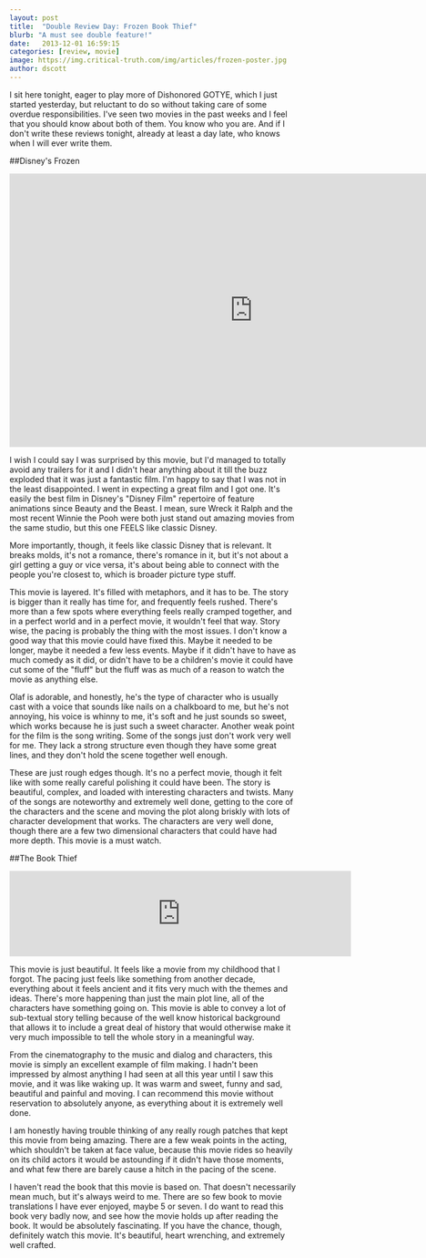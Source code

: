 ```yaml
---
layout: post
title:  "Double Review Day: Frozen Book Thief"
blurb: "A must see double feature!"
date:   2013-12-01 16:59:15
categories: [review, movie]
image: https://img.critical-truth.com/img/articles/frozen-poster.jpg
author: dscott
---
```


I sit here tonight, eager to play more of Dishonored GOTYE, which I just started yesterday, but reluctant to do so without taking care of some overdue responsibilities. I've seen two movies in the past weeks and I feel that you should know about both of them. You know who you are. And if I don't write these reviews tonight, already at least a day late, who knows when I will ever write them.

##Disney's Frozen

<div class="videoWrapper">
	<iframe width="853" height="480" src="https://www.youtube.com/embed/FLzfXQSPBOg" frameborder="0" allowfullscreen></iframe>
</div>

I wish I could say I was surprised by this movie, but I'd managed to totally avoid any trailers for it and I didn't hear anything about it till the buzz exploded that it was just a fantastic film. I'm happy to say that I was not in the least disappointed. I went in expecting a great film and I got one. It's easily the best film in Disney's "Disney Film" repertoire of feature animations since Beauty and the Beast. I mean, sure Wreck it Ralph and the most recent Winnie the Pooh were both just stand out amazing movies from the same studio, but this one FEELS like classic Disney.

More importantly, though, it feels like classic Disney that is relevant. It breaks molds, it's not a romance, there's romance in it, but it's not about a girl getting a guy or vice versa, it's about being able to connect with the people you're closest to, which is broader picture type stuff.

This movie is layered. It's filled with metaphors, and it has to be. The story is bigger than it really has time for, and frequently feels rushed. There's more than a few spots where everything feels really cramped together, and in a perfect world and in a perfect movie, it wouldn't feel that way. Story wise, the pacing is probably the thing with the most issues. I don't know a good way that this movie could have fixed this. Maybe it needed to be longer, maybe it needed a few less events. Maybe if it didn't have to have as much comedy as it did, or didn't have to be a children's movie it could have cut some of the "fluff" but the fluff was as much of a reason to watch the movie as anything else.

Olaf is adorable, and honestly, he's the type of character who is usually cast with a voice that sounds like nails on a chalkboard to me, but he's not annoying, his voice is whinny to me, it's soft and he just sounds so sweet, which works because he is just such a sweet character. Another weak point for the film is the song writing. Some of the songs just don't work very well for me. They lack a strong structure even though they have some great lines, and they don't hold the scene together well enough.

These are just rough edges though. It's no a perfect movie, though it felt like with some really careful polishing it could have been. The story is beautiful, complex, and loaded with interesting characters and twists. Many of the songs are noteworthy and extremely well done, getting to the core of the characters and the scene and moving the plot along briskly with lots of character development that works. The characters are very well done, though there are a few two dimensional characters that could have had more depth. This movie is a must watch.


##The Book Thief

<div class="videoWrapper">
	<iframe width="600" src="https://www.youtube.com/embed/92EBSmxinus" frameborder="0" allowfullscreen></iframe>
</div>

This movie is just beautiful. It feels like a movie from my childhood that I forgot. The pacing just feels like something from another decade, everything about it feels ancient and it fits very much with the themes and ideas. There's more happening than just the main plot line, all of the characters have something going on. This movie is able to convey a lot of sub-textual story telling because of the well know historical background that allows it to include a great deal of history that would otherwise make it very much impossible to tell the whole story in a meaningful way.

From the cinematography to the music and dialog and characters, this movie is simply an excellent example of film making. I hadn't been impressed by almost anything I had seen at all this year until I saw this movie, and it was like waking up. It was warm and sweet, funny and sad, beautiful and painful and moving. I can recommend this movie without reservation to absolutely anyone, as everything about it is extremely well done.

I am honestly having trouble thinking of any really rough patches that kept this movie from being amazing. There are a few weak points in the acting, which shouldn't be taken at face value, because this movie rides so heavily on its child actors it would be astounding if it didn't have those moments, and what few there are barely cause a hitch in the pacing of the scene.

I haven't read the book that this movie is based on. That doesn't necessarily mean much, but it's always weird to me. There are so few book to movie translations I have ever enjoyed, maybe 5 or seven. I do want to read this book very badly now, and see how the movie holds up after reading the book. It would be absolutely fascinating. If you have the chance, though, definitely watch this movie. It's beautiful, heart wrenching, and extremely well crafted.
